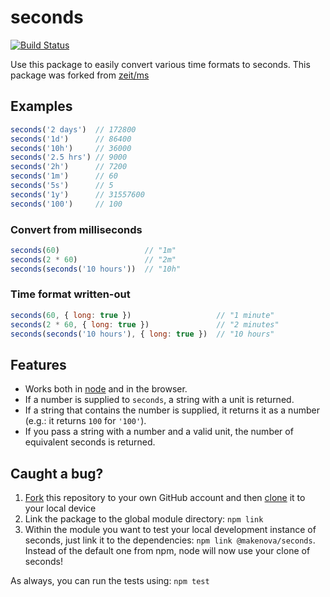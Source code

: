 # seconds

[![Build Status](https://travis-ci.org/makenova/seconds.svg?branch=master)](https://travis-ci.org/makenova/seconds)

Use this package to easily convert various time formats to seconds.
This package was forked from [zeit/ms](https://github.com/zeit/ms)

## Examples

```js
seconds('2 days')  // 172800
seconds('1d')      // 86400
seconds('10h')     // 36000
seconds('2.5 hrs') // 9000
seconds('2h')      // 7200
seconds('1m')      // 60
seconds('5s')      // 5
seconds('1y')      // 31557600
seconds('100')     // 100
```

### Convert from milliseconds

```js
seconds(60)                   // "1m"
seconds(2 * 60)               // "2m"
seconds(seconds('10 hours'))  // "10h"
```

### Time format written-out

```js
seconds(60, { long: true })                   // "1 minute"
seconds(2 * 60, { long: true })               // "2 minutes"
seconds(seconds('10 hours'), { long: true })  // "10 hours"
```

## Features

- Works both in [node](https://nodejs.org) and in the browser.
- If a number is supplied to `seconds`, a string with a unit is returned.
- If a string that contains the number is supplied, it returns it as a number (e.g.: it returns `100` for `'100'`).
- If you pass a string with a number and a valid unit, the number of equivalent seconds is returned.

## Caught a bug?

1. [Fork](https://help.github.com/articles/fork-a-repo/) this repository to your own GitHub account and then [clone](https://help.github.com/articles/cloning-a-repository/) it to your local device
2. Link the package to the global module directory: `npm link`
3. Within the module you want to test your local development instance of seconds, just link it to the dependencies: `npm link @makenova/seconds`. Instead of the default one from npm, node will now use your clone of seconds!

As always, you can run the tests using: `npm test`
